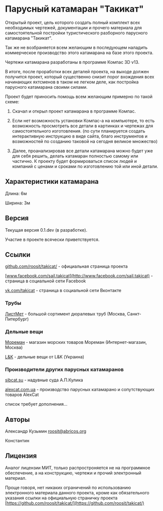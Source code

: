 # Парусный катамаран "Такикат"

Открытый проект, цель которого создать полный комплект всех необходимых чертежей, 
документации и прочего материала для самостоятельной постройки туристического
разборного парусного катамарана "Такикат".

Так же не возбраняется всем желающим в последующем наладить коммерческое 
производство этого катамарана на базе этого проекта.

Чертежи катамарана разработаны в программе Компас 3D v13.

В итоге, после проработки всех деталей проекта, на выходе
должен получится проект, который существенно снизит порог вхождения 
всех начинающих яхтсменов в таком не легком деле, как постройка парусного 
катамарана своими силами.

Проект будет приносить помощь всем желающим примерно по такой схеме:

1. Скачал и открыл проект катамарана в программе Компас.

2. Если нет возможность установки Компас-а на компьютере, то есть возможность 
просмотреть все детали в картинках и чертежах для самостоятельного изготовления.
(по сути планируется создать интерактивную инструкцию в виде сайта, благо 
инструментов и возможностей по созданию таковой на сегодня великое множество)

3. Далее, проанализировав все детали катамарана можно будет уже для себя решить, 
делать катамаран полностью самому или частично. К проекту будет формироваться 
список людей и компаний с ценами и сроками по изготовлению той или иной детали.


## Характеристики катамарана

Длина: 6м

Ширина: 3м

## Версия 

Текущая версия 0.1.dev (в разработке).

Участие в проекте всячески приветствуется.

## Ссылки

[github.com/roosit/takicat/](https://github.com/roosit/takicat/) - официальная страница проекта

[www.facebook.com/sail.takicat](http://www.facebook.com/sail.takicat) - страница в социальной сети Facebook

[vk.com/takicat](http://vk.com/takicat) - страница в социальной сети Вконтакте

### Трубы

[ЛистМет](http://www.listmet.ru) - большой сортимент дюралевых труб (Москва, Санкт-Питербург)

### Дельные вещи

[Мореман](http://www.moreman.ru/) - магазин морских товаров Мореман (Интернет-магазин, Москва)

[L&K](http://elandka.com/) - дельные вещи от L&K (Украина)


### Производители других парусных катамаранов

[sibcat.su](http://sibcat.su) - надувные суда А.П.Кулика

[alexcat.com.ua](http://alexcat.com.ua/) - производство парусных катамарано и сопутствующих товаров AlexCat

список требует дополнения...


## Авторы

Александр Кузьмин <roosit@abricos.org>

Константин

## Лицензия

Аналог лицензии МИТ, только распростроняется не на программное обеспечение, а на конструкцию, чертежи и прочий электронный материал.

Проще говоря, нет никаких ограничений по использованию электронного материала данного проекта, 
кроме как обязательного указания ссылки на официальную страничку проекта [https://github.com/roosit/takicat/](https://github.com/roosit/takicat/)